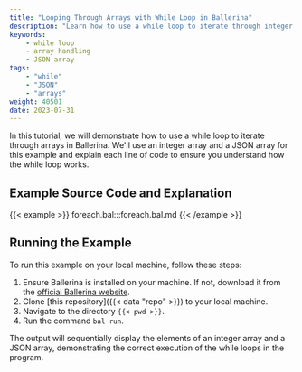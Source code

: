 ```yaml
---
title: "Looping Through Arrays with While Loop in Ballerina"
description: "Learn how to use a while loop to iterate through integer and JSON arrays in Ballerina."
keywords:
    - while loop
    - array handling
    - JSON array
tags: 
    - "while"
    - "JSON"
    - "arrays"
weight: 40501
date: 2023-07-31
---
```


In this tutorial, we will demonstrate how to use a while loop to iterate through arrays in Ballerina. We'll use an integer array and a JSON array for this example and explain each line of code to ensure you understand how the while loop works.

<!--more-->

## Example Source Code and Explanation

{{< example >}}
foreach.bal:::foreach.bal.md
{{< /example >}}

## Running the Example

To run this example on your local machine, follow these steps:

1. Ensure Ballerina is installed on your machine. If not, download it from the [official Ballerina website](https://ballerina.io).
2. Clone [this repository]({{< data "repo" >}}) to your local machine.
3. Navigate to the directory `{{< pwd >}}`.
4. Run the command `bal run`. 

The output will sequentially display the elements of an integer array and a JSON array, demonstrating the correct execution of the while loops in the program.
